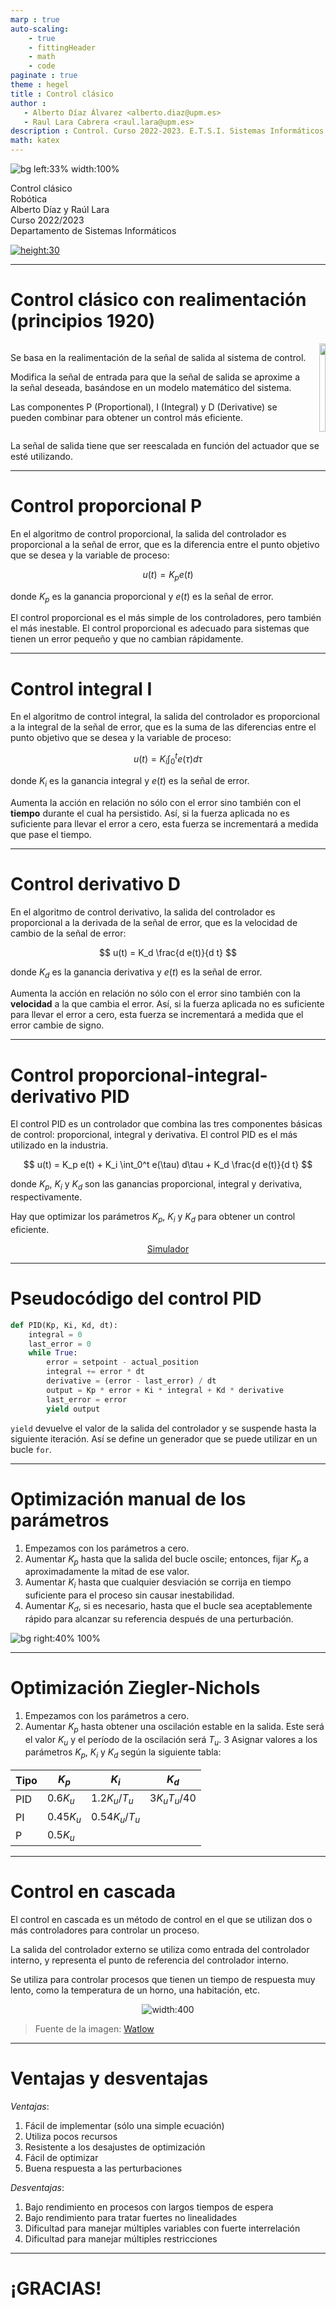 ```yaml
---
marp : true
auto-scaling:
    - true
    - fittingHeader
    - math
    - code
paginate : true
theme : hegel
title : Control clásico
author :
   - Alberto Díaz Álvarez <alberto.diaz@upm.es>
   - Raul Lara Cabrera <raul.lara@upm.es>
description : Control. Curso 2022-2023. E.T.S.I. Sistemas Informáticos (UPM)
math: katex
---
```


<!-- _class: titlepage -->
![bg left:33% width:100%](https://upload.wikimedia.org/wikipedia/commons/d/d9/PID_es_updated_feedback.svg)

<div class="title">Control clásico</div>
<div class="subtitle">Robótica</div>
<div class="author">Alberto Díaz y Raúl Lara</div>
<div class="date">Curso 2022/2023</div>
<div class="organization">Departamento de Sistemas Informáticos</div>

[![height:30](https://img.shields.io/badge/License-CC%20BY--NC--SA%204.0-informational.svg)](https://creativecommons.org/licenses/by-nc-sa/4.0/)

---

# Control clásico con realimentación (principios 1920)

<div class="columns">
<div class="column">

Se basa en la realimentación de la señal de salida al sistema de control.

Modifica la señal de entrada para que la señal de salida se aproxime a la señal deseada, basándose en un modelo matemático del sistema.

Las componentes P (Proportional), I (Integral) y D (Derivative) se pueden combinar para obtener un control más eficiente.

</div>
<div class="column">

<img src="https://upload.wikimedia.org/wikipedia/commons/d/d9/PID_es_updated_feedback.svg" width="100%" />
</div>
</div>

La señal de salida tiene que ser reescalada en función del actuador que se esté utilizando.

---

# Control proporcional **P**

En el algoritmo de control proporcional, la salida del controlador es proporcional a la señal de error, que es la diferencia entre el punto objetivo que se desea y la variable de proceso:

$$
u(t) = K_p e(t)
$$

donde $K_p$ es la ganancia proporcional y $e(t)$ es la señal de error.

El control proporcional es el más simple de los controladores, pero también el más inestable. El control proporcional es adecuado para sistemas que tienen un error pequeño y que no cambian rápidamente.

---

# Control integral **I**

En el algoritmo de control integral, la salida del controlador es proporcional a la integral de la señal de error, que es la suma de las diferencias entre el punto objetivo que se desea y la variable de proceso:

$$
u(t) = K_i \int_0^t e(\tau) d\tau
$$

donde $K_i$ es la ganancia integral y $e(t)$ es la señal de error.

Aumenta la acción en relación no sólo con el error sino también con el **tiempo** durante el cual ha persistido. Así, si la fuerza aplicada no es suficiente para llevar el error a cero, esta fuerza se incrementará a medida que pase el tiempo.

---

# Control derivativo **D**

En el algoritmo de control derivativo, la salida del controlador es proporcional a la derivada de la señal de error, que es la velocidad de cambio de la señal de error:

$$
u(t) = K_d \frac{d e(t)}{d t}
$$

donde $K_d$ es la ganancia derivativa y $e(t)$ es la señal de error.

Aumenta la acción en relación no sólo con el error sino también con la **velocidad** a la que cambia el error. Así, si la fuerza aplicada no es suficiente para llevar el error a cero, esta fuerza se incrementará a medida que el error cambie de signo.

---

# Control proporcional-integral-derivativo **PID**

El control PID es un controlador que combina las tres componentes básicas de control: proporcional, integral y derivativa. El control PID es el más utilizado en la industria.

$$
u(t) = K_p e(t) + K_i \int_0^t e(\tau) d\tau + K_d \frac{d e(t)}{d t}
$$

donde $K_p$, $K_i$ y $K_d$ son las ganancias proporcional, integral y derivativa, respectivamente.

Hay que optimizar los parámetros $K_p$, $K_i$ y $K_d$ para obtener un control eficiente.

<center>

[Simulador](https://www.rentanadviser.com/pid-fuzzy-logic/pid-fuzzy-logic.aspx)

</center>

---

# Pseudocódigo del control PID

```python
def PID(Kp, Ki, Kd, dt):
    integral = 0
    last_error = 0
    while True:
        error = setpoint - actual_position
        integral += error * dt
        derivative = (error - last_error) / dt
        output = Kp * error + Ki * integral + Kd * derivative
        last_error = error
        yield output
```

`yield` devuelve el valor de la salida del controlador y se suspende hasta la siguiente iteración. Así se define un generador que se puede utilizar en un bucle `for`.

---

# Optimización manual de los parámetros

1. Empezamos con los parámetros a cero.
2. Aumentar $K_{p}$ hasta que la salida del bucle oscile; entonces, fijar $K_{p}$ a aproximadamente la mitad de ese valor.
3. Aumentar $K_{i}$ hasta que cualquier desviación se corrija en tiempo suficiente para el proceso sin causar inestabilidad.
4. Aumentar $K_{d}$, si es necesario, hasta que el bucle sea aceptablemente rápido para alcanzar su referencia después de una perturbación.

![bg right:40% 100%](https://upload.wikimedia.org/wikipedia/commons/3/33/PID_Compensation_Animated.gif)

---

# Optimización Ziegler-Nichols

1. Empezamos con los parámetros a cero.
2. Aumentar $K_{p}$ hasta obtener una oscilación estable en la salida. Este será el valor $K_{u}$ y el período de la oscilación será $T_u$.
3 Asignar valores a los parámetros $K_{p}$, $K_{i}$ y $K_{d}$ según la siguiente tabla:

| Tipo | $K_{p}$      | $K_{i}$              | $K_{d}$              |
|------|--------------|----------------------|----------------------|
| PID  | $0.6 K_{u}$  | $1.2 K_{u} / T_{u}$  | $3 K_{u} T_{u} / 40$ |
| PI   | $0.45 K_{u}$ | $0.54 K_{u} / T_{u}$ |                      |
| P    | $0.5 K_{u}$  |                      |                      |

---

# Control en cascada

El control en cascada es un método de control en el que se utilizan dos o más controladores para controlar un proceso.

La salida del controlador externo se utiliza como entrada del controlador interno, y representa el punto de referencia del controlador interno.

Se utiliza para controlar procesos que tienen un tiempo de respuesta muy lento, como la temperatura de un horno, una habitación, etc.

<center>

![width:400](https://www.watlow.com/-/media/images/blog/cascade-control-system.ashx?h=213&w=425&la=en&hash=FEC390F0C1C663AD4E663654B7FAA0B9DB3E44EA)

</center>

> Fuente de la imagen: [Watlow](https://www.watlow.com/blog/what-is-cascade-control)

---

# Ventajas y desventajas

*Ventajas*:

1. Fácil de implementar (sólo una simple ecuación)
2. Utiliza pocos recursos
3. Resistente a los desajustes de optimización
4. Fácil de optimizar
5. Buena respuesta a las perturbaciones

*Desventajas*:

1. Bajo rendimiento en procesos con largos tiempos de espera
2. Bajo rendimiento para tratar fuertes no linealidades
3. Dificultad para manejar múltiples variables con fuerte interrelación
4. Dificultad para manejar múltiples restricciones

---

# ¡GRACIAS!<!--_class: transition-->
